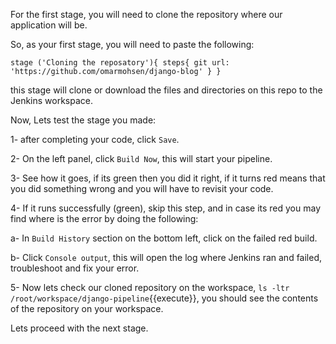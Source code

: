 For the first stage, you will need to clone the repository where our application will be.

So, as your first stage, you will need to paste the following:

`
stage ('Cloning the reposatory'){
	steps{
		git url: 'https://github.com/omarmohsen/django-blog'
	}
}
`

this stage will clone or download the files and directories on this repo to the Jenkins workspace.

Now, Lets test the stage you made:

1- after completing your code, click `Save`.

2- On the left panel, click `Build Now`, this will start your pipeline.

3- See how it goes, if its green then you did it right, if it turns red means that you did something wrong and you will have to revisit your code.

4- If it runs successfully (green), skip this step, and in case its red you may find where is the error by doing the following:

a- In `Build History` section on the bottom left, click on the failed red build.

b- Click `Console output`, this will open the log where Jenkins ran and failed, troubleshoot and fix your error.

5- Now lets check our cloned repository on the workspace, `ls -ltr /root/workspace/django-pipeline`{{execute}}, you should see the contents of the repository on your workspace.

Lets proceed with the next stage.
